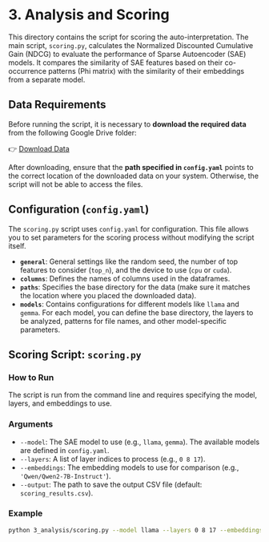 # 3. Analysis and Scoring

This directory contains the script for scoring the auto-interpretation. The main script, `scoring.py`, calculates the Normalized Discounted Cumulative Gain (NDCG) to evaluate the performance of Sparse Autoencoder (SAE) models. It compares the similarity of SAE features based on their co-occurrence patterns (Phi matrix) with the similarity of their embeddings from a separate model.

## Data Requirements

Before running the script, it is necessary to **download the required data** from the following Google Drive folder:

👉 [Download Data](https://drive.google.com/drive/folders/1uhg73Ecrmt0mCsXPYaZ0YejyHGbWW36Z?usp=drive_link)

After downloading, ensure that the **path specified in `config.yaml`** points to the correct location of the downloaded data on your system. Otherwise, the script will not be able to access the files.

## Configuration (`config.yaml`)

The `scoring.py` script uses `config.yaml` for configuration. This file allows you to set parameters for the scoring process without modifying the script itself.

- **`general`**: General settings like the random seed, the number of top features to consider (`top_n`), and the device to use (`cpu` or `cuda`).
- **`columns`**: Defines the names of columns used in the dataframes.
- **`paths`**: Specifies the base directory for the data (make sure it matches the location where you placed the downloaded data).
- **`models`**: Contains configurations for different models like `llama` and `gemma`. For each model, you can define the base directory, the layers to be analyzed, patterns for file names, and other model-specific parameters.

## Scoring Script: `scoring.py`

### How to Run
The script is run from the command line and requires specifying the model, layers, and embeddings to use.

### Arguments
- `--model`: The SAE model to use (e.g., `llama`, `gemma`). The available models are defined in `config.yaml`.
- `--layers`: A list of layer indices to process (e.g., `0 8 17`).
- `--embeddings`: The embedding models to use for comparison (e.g., `'Qwen/Qwen2-7B-Instruct'`).
- `--output`: The path to save the output CSV file (default: `scoring_results.csv`).

### Example
```bash
python 3_analysis/scoring.py --model llama --layers 0 8 17 --embeddings "Qwen/Qwen2-7B-Instruct" --output my_llama_scores.csv

```

